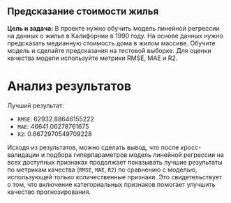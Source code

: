 ## Предсказание стоимости жилья

**Цель и задача:**
В проекте нужно обучить модель линейной регрессии на данных о жилье в Калифорнии в 1990 году. На основе данных нужно предсказать медианную стоимость дома в жилом массиве. Обучите модель и сделайте предсказания на тестовой выборке. Для оценки качества модели используйте метрики RMSE, MAE и R2.

# Анализ результатов
Лучший результат:

- `RMSE`: 62932.88646155222
- `MAE`: 46641.06278761675
- `R2`: 0.6672970549709228

Исходя из результатов, можно сделать вывод, что после кросс-валидации и подбора гиперпараметров модель линейной регрессии на всех доступных признаках продолжает показывать лучшие результаты по метрикам качества (`RMSE`, `MAE`, `R2`) по сравнению с моделью, использующей только количественные признаки. Это свидетельствует о том, что включение категориальных признаков помогает улучшить качество прогнозирования.
